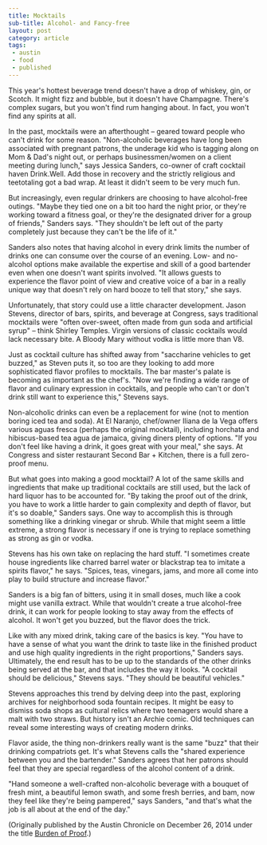 ```yaml
---
title: Mocktails
sub-title: Alcohol- and Fancy-free
layout: post
category: article
tags:
 - austin
 - food
 - published
---
```

This year's hottest beverage trend doesn't have a drop of whiskey, gin, or Scotch. It might fizz and bubble, but it doesn't have Champagne. There's complex sugars, but you won't find rum hanging about. In fact, you won't find any spirits at all.

In the past, mocktails were an afterthought – geared toward people who can't drink for some reason. "Non-alcoholic beverages have long been associated with pregnant patrons, the underage kid who is tagging along on Mom & Dad's night out, or perhaps businessmen/women on a client meeting during lunch," says Jessica Sanders, co-owner of craft cocktail haven Drink.Well. Add those in recovery and the strictly religious and teetotaling got a bad wrap. At least it didn't seem to be very much fun.

But increasingly, even regular drinkers are choosing to have alcohol-free outings. "Maybe they tied one on a bit too hard the night prior, or they're working toward a fitness goal, or they're the designated driver for a group of friends," Sanders says. "They shouldn't be left out of the party completely just because they can't be the life of it."

Sanders also notes that having alcohol in every drink limits the number of drinks one can consume over the course of an evening. Low- and no-alcohol options make available the expertise and skill of a good bartender even when one doesn't want spirits involved. "It allows guests to experience the flavor point of view and creative voice of a bar in a really unique way that doesn't rely on hard booze to tell that story," she says.

Unfortunately, that story could use a little character development. Jason Stevens, director of bars, spirits, and beverage at Congress, says traditional mocktails were "often over-sweet, often made from gun soda and artificial syrup" – think Shirley Temples. Virgin versions of classic cocktails would lack necessary bite. A Bloody Mary without vodka is little more than V8.

Just as cocktail culture has shifted away from "saccharine vehicles to get buzzed," as Steven puts it, so too are they looking to add more sophisticated flavor profiles to mocktails. The bar master's palate is becoming as important as the chef's. "Now we're finding a wide range of flavor and culinary expression in cocktails, and people who can't or don't drink still want to experience this," Stevens says.

Non-alcoholic drinks can even be a replacement for wine (not to mention boring iced tea and soda). At El Naranjo, chef/owner Iliana de la Vega offers various aguas fresca (perhaps the original mocktail), including horchata and hibiscus-based tea agua de jamaica, giving diners plenty of options. "If you don't feel like having a drink, it goes great with your meal," she says. At Congress and sister restaurant Second Bar + Kitchen, there is a full zero-proof menu.

But what goes into making a good mocktail? A lot of the same skills and ingredients that make up traditional cocktails are still used, but the lack of hard liquor has to be accounted for. "By taking the proof out of the drink, you have to work a little harder to gain complexity and depth of flavor, but it's so doable," Sanders says. One way to accomplish this is through something like a drinking vinegar or shrub. While that might seem a little extreme, a strong flavor is necessary if one is trying to replace something as strong as gin or vodka.

Stevens has his own take on replacing the hard stuff. "I sometimes create house ingredients like charred barrel water or blackstrap tea to imitate a spirits flavor," he says. "Spices, teas, vinegars, jams, and more all come into play to build structure and increase flavor."

Sanders is a big fan of bitters, using it in small doses, much like a cook might use vanilla extract. While that wouldn't create a true alcohol-free drink, it can work for people looking to stay away from the effects of alcohol. It won't get you buzzed, but the flavor does the trick.

Like with any mixed drink, taking care of the basics is key. "You have to have a sense of what you want the drink to taste like in the finished product and use high quality ingredients in the right proportions," Sanders says. Ultimately, the end result has to be up to the standards of the other drinks being served at the bar, and that includes the way it looks. "A cocktail should be delicious," Stevens says. "They should be beautiful vehicles."

Stevens approaches this trend by delving deep into the past, exploring archives for neighborhood soda fountain recipes. It might be easy to dismiss soda shops as cultural relics where two teenagers would share a malt with two straws. But history isn't an Archie comic. Old techniques can reveal some interesting ways of creating modern drinks.

Flavor aside, the thing non-drinkers really want is the same "buzz" that their drinking compatriots get. It's what Stevens calls the "shared experience between you and the bartender." Sanders agrees that her patrons should feel that they are special regardless of the alcohol content of a drink.

"Hand someone a well-crafted non-alcoholic beverage with a bouquet of fresh mint, a beautiful lemon swath, and some fresh berries, and bam, now they feel like they're being pampered," says Sanders, "and that's what the job is all about at the end of the day."
	


<!-- <a href="" target="blank">
  <img src="" alt="">
</a> -->

(Originally published by the Austin Chronicle on December 26, 2014 under the title [Burden of Proof](http://www.austinchronicle.com/food/2014-12-26/burden-of-proof/).)